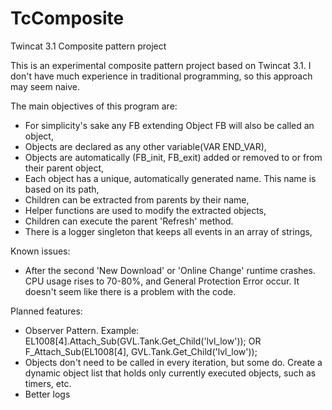# TcComposite
Twincat 3.1 Composite pattern project


This is an experimental composite pattern project based on Twincat 3.1.
I don't have much experience in traditional programming, so this approach may seem naive.

The main objectives of this program are:
  - For simplicity's sake any FB extending Object FB will also be called an object,
  - Objects are declared as any other variable(VAR END_VAR),
  - Objects are automatically (FB_init, FB_exit) added or removed to or from their parent object,
  - Each object has a unique, automatically generated name. This name is based on its path,
  - Children can be extracted from parents by their name,
  - Helper functions are used to modify the extracted objects,
  - Children can execute the parent 'Refresh' method.
  - There is a logger singleton that keeps all events in an array of strings,
  
  
 Known issues:
  - After the second 'New Download' or 'Online Change' runtime crashes. CPU usage rises to 70-80%, and General Protection Error occur.
    It doesn't seem like there is a problem with the code.
    
    
 Planned features:
  - Observer Pattern. Example: EL1008[4].Attach_Sub(GVL.Tank.Get_Child('lvl_low')); OR F_Attach_Sub(EL1008[4], GVL.Tank.Get_Child('lvl_low'));
  - Objects don't need to be called in every iteration, but some do. Create a dynamic object list that holds only currently executed objects, such as timers, etc.
  - Better logs
